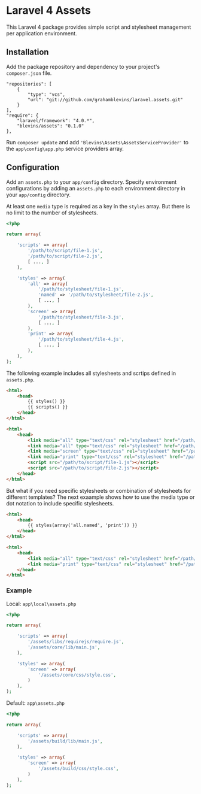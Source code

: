 # Laravel 4 Assets

This Laravel 4 package provides simple script and stylesheet management per application environment.

## Installation

Add the package repository and dependency to your project's `composer.json` file.

	"repositories": [
		{
            "type": "vcs",
            "url": "git://github.com/grahamblevins/laravel.assets.git"
        }
	],
	"require": {
		"laravel/framework": "4.0.*",
		"blevins/assets": "0.1.0"
	},

Run `composer update` and add `'Blevins\Assets\AssetsServiceProvider'` to the `app\config\app.php` service providers array.

## Configuration

Add an `assets.php` to your `app/config` directory. Specify environment configurations by adding an `assets.php` to each environment directory in your `app/config` directory.

At least one `media` type is required as a key in the `styles` array. But there is no limit to the number of stylesheets.

```php
<?php

return array(

	'scripts' => array(
		'/path/to/script/file-1.js',
		'/path/to/script/file-2.js',
		[ ..., ]
	),

	'styles' => array(
		'all' => array(
			'/path/to/stylesheet/file-1.js',
			'named' => '/path/to/stylesheet/file-2.js',
			[ ..., ]
		),
		'screen' => array(
			'/path/to/stylesheet/file-3.js',
			[ ..., ]
		),
		'print' => array(
			'/path/to/stylesheet/file-4.js',
			[ ..., ]
		),
	),
);
```

The following example includes all stylesheets and scrtips defined in `assets.php`.

```html
<html>
	<head>
		{{ styles() }}
		{{ scripts() }}
	</head>
</html>
```

```html
<html>
	<head>
		<link media="all" type="text/css" rel="stylesheet" href="/path/to/stylesheet/file-1.js">
		<link media="all" type="text/css" rel="stylesheet" href="/path/to/stylesheet/file-2.js">
		<link media="screen" type="text/css" rel="stylesheet" href="/path/to/stylesheet/file-3.js">
		<link media="print" type="text/css" rel="stylesheet" href="/path/to/stylesheet/file-4.js">
		<script src="/path/to/script/file-1.js"></script>
		<script src="/path/to/script/file-2.js"></script>
	</head>
</html>
```

But what if you need specific stylesheets or combination of stylesheets for different templates? The next exaample shows how to use the media type or dot notation to include specific stylesheets.

```html
<html>
	<head>
		{{ styles(array('all.named', 'print')) }}
	</head>
</html>
```

```html
<html>
	<head>
		<link media="all" type="text/css" rel="stylesheet" href="/path/to/stylesheet/file-2.js">
		<link media="print" type="text/css" rel="stylesheet" href="/path/to/stylesheet/file-4.js">
	</head>
</html>
```

### Example

Local: `app\local\assets.php`

```php
<?php

return array(

	'scripts' => array(
		'/assets/libs/requirejs/require.js',
		'/assets/core/lib/main.js',
	),

	'styles' => array(
		'screen' => array(
			'/assets/core/css/style.css',
		)
	),
);
```

Default: `app\assets.php`

```php
<?php

return array(

	'scripts' => array(
		'/assets/build/lib/main.js',
	),

	'styles' => array(
		'screen' => array(
			'/assets/build/css/style.css',
		)
	),
);
```